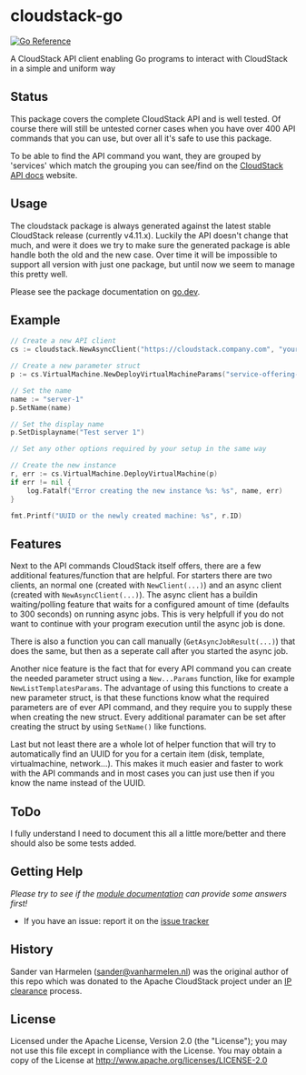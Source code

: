 # cloudstack-go

[![Go Reference](https://pkg.go.dev/badge/github.com/apache/cloudstack-go/v2/cloudstack.svg)](https://pkg.go.dev/github.com/apache/cloudstack-go/v2/cloudstack)

A CloudStack API client enabling Go programs to interact with CloudStack in a simple and uniform way

## Status

This package covers the complete CloudStack API and is well tested. Of course there will still be untested corner cases when you have over 400 API commands that you can use, but over all it's safe to use this package.

To be able to find the API command you want, they are grouped by 'services' which match the grouping you can see/find on the [CloudStack API docs](https://cloudstack.apache.org/api/apidocs-4.15/) website.

## Usage

The cloudstack package is always generated against the latest stable CloudStack release (currently v4.11.x). Luckily the API doesn't change that much, and were it does we try to make sure the generated package is able handle both the old and the new case. Over time it will be impossible to support all version with just one package, but until now we seem to manage this pretty well.

Please see the package documentation on [go.dev](https://pkg.go.dev/github.com/apache/cloudstack-go/v2/cloudstack).

## Example

```go
// Create a new API client
cs := cloudstack.NewAsyncClient("https://cloudstack.company.com", "your-api-key", "your-api-secret", false)

// Create a new parameter struct
p := cs.VirtualMachine.NewDeployVirtualMachineParams("service-offering-id", "template-id", "zone-id")

// Set the name
name := "server-1"
p.SetName(name)

// Set the display name
p.SetDisplayname("Test server 1")

// Set any other options required by your setup in the same way

// Create the new instance
r, err := cs.VirtualMachine.DeployVirtualMachine(p)
if err != nil {
	log.Fatalf("Error creating the new instance %s: %s", name, err)
}

fmt.Printf("UUID or the newly created machine: %s", r.ID)
```

## Features

Next to the API commands CloudStack itself offers, there are a few additional features/function that are helpful. For starters there are two clients, an normal one (created with `NewClient(...)`) and an async client (created with `NewAsyncClient(...)`). The async client has a buildin waiting/polling feature that waits for a configured amount of time (defaults to 300 seconds) on running async jobs. This is very helpfull if you do not want to continue with your program execution until the async job is done.

There is also a function you can call manually (`GetAsyncJobResult(...)`) that does the same, but then as a seperate call after you started the async job.

Another nice feature is the fact that for every API command you can create the needed parameter struct using a `New...Params` function, like for example `NewListTemplatesParams`. The advantage of using this functions to create a new parameter struct, is that these functions know what the required parameters are of ever API command, and they require you to supply these when creating the new struct. Every additional paramater can be set after creating the struct by using `SetName()` like functions.

Last but not least there are a whole lot of helper function that will try to automatically find an UUID for you for a certain item (disk, template, virtualmachine, network...). This makes it much easier and faster to work with the API commands and in most cases you can just use then if you know the name instead of the UUID.

## ToDo

I fully understand I need to document this all a little more/better and there should also be some tests added.

## Getting Help

_Please try to see if the [module documentation](https://pkg.go.dev/github.com/apache/cloudstack-go/v2/cloudstack) can provide some answers first!_

* If you have an issue: report it on the [issue tracker](https://github.com/apache/cloudstack-go/issues)

## History

Sander van Harmelen (<sander@vanharmelen.nl>) was the original author of this repo
which was donated to the Apache CloudStack project under an [IP
clearance](https://github.com/apache/cloudstack/issues/5159) process.

## License

Licensed under the Apache License, Version 2.0 (the "License"); you may not use
this file except in compliance with the License. You may obtain a copy of the
License at <http://www.apache.org/licenses/LICENSE-2.0>
